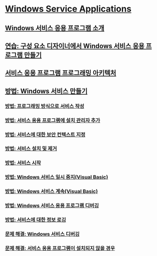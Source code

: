 # [Windows Service Applications](index.md)
## [Windows 서비스 응용 프로그램 소개](introduction-to-windows-service-applications.md)
## [연습: 구성 요소 디자이너에서 Windows 서비스 응용 프로그램 만들기](walkthrough-creating-a-windows-service-application-in-the-component-designer.md)
## [서비스 응용 프로그램 프로그래밍 아키텍처](service-application-programming-architecture.md)
## [방법: Windows 서비스 만들기](how-to-create-windows-services.md)
### [방법: 프로그래밍 방식으로 서비스 작성](how-to-write-services-programmatically.md)
### [방법: 서비스 응용 프로그램에 설치 관리자 추가](how-to-add-installers-to-your-service-application.md)
### [방법: 서비스에 대한 보안 컨텍스트 지정](how-to-specify-the-security-context-for-services.md)
### [방법: 서비스 설치 및 제거](how-to-install-and-uninstall-services.md)
### [방법: 서비스 시작](how-to-start-services.md)
### [방법: Windows 서비스 일시 중지(Visual Basic)](how-to-pause-a-windows-service-visual-basic.md)
### [방법: Windows 서비스 계속(Visual Basic)](how-to-continue-a-windows-service-visual-basic.md)
### [방법: Windows 서비스 응용 프로그램 디버깅](how-to-debug-windows-service-applications.md)
### [방법: 서비스에 대한 정보 로깅](how-to-log-information-about-services.md)
### [문제 해결: Windows 서비스 디버깅](troubleshooting-debugging-windows-services.md)
### [문제 해결: 서비스 응용 프로그램이 설치되지 않을 경우](troubleshooting-service-application-wont-install.md)

